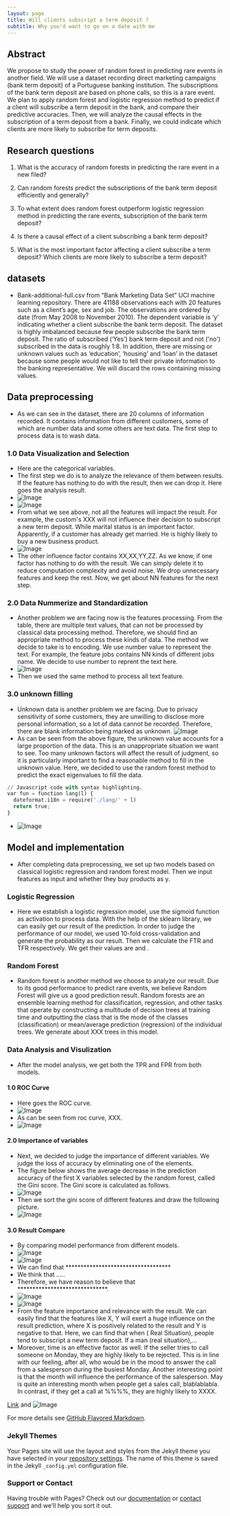 ```yaml
---
layout: page
title: Will clients subscript a term deposit ?
subtitle: Why you'd want to go on a date with me
---
```



## Abstract

We propose to study the power of random forest in predicting rare events in another field. We will use a dataset recording direct marketing campaigns (bank term deposit) of a Portuguese banking institution. The subscriptions of the bank term deposit are based on phone calls, so this is a rare event. We plan to apply random forest and logistic regression method to predict if a client will subscribe a term deposit in the bank, and compare their predictive accuracies. Then, we will analyze the causal effects in the subscription of a term deposit from a bank. Finally, we could indicate which clients are more likely to subscribe for term deposits.

## Research questions
1. What is the accuracy of random forests in predicting the rare event in a new filed?

2. Can random forests predict the subscriptions of the bank term deposit efficiently and generally?

3. To what extent does random forest outperform logistic regression method in predicting the rare events, subscription of the bank term deposit?

4. Is there a causal effect of a client subscribing a bank term deposit?

5. What is the most important factor affecting a client subscribe a term deposit? Which clients are more likely to subscribe a term deposit?

## datasets
-	Bank-additional-full.csv from “Bank Marketing Data Set” UCI machine learning repository. There are 41188 observations each with 20 features such as a client’s age, sex and job. The observations are ordered by date (from May 2008 to November 2010). The dependent variable is ‘y’ indicating whether a client subscribe the bank term deposit. 
The dataset is highly imbalanced because few people subscribe the bank term deposit. The ratio of subscribed (‘Yes’) bank term deposit and not ('no') subscribed in the data is roughly 1:8. In addition, there are missing or unknown values such as ‘education’, ‘housing’ and ‘loan’ in the dataset because some people would not like to tell their private information to the banking representative. We will discard the rows containing missing values. 

## Data preprocessing
- As we can see in the dataset, there are 20 columns of information recorded. It contains information from different customers, 
some of which are number data and some others are text data. The first step to process data is to wash data.
### 1.0 Data Visualization and Selection
- Here are the categorical variables.
- The first step we do is to analyze the relevance of them between results. If the feature has nothing to do with the result, then we can drop it. Here goes the analysis result.
- ![Image](https://github.githubassets.com/images/icons/emoji/octocat.png)
- ![Image](https://github.githubassets.com/images/icons/emoji/octocat.png)
- From what we see above, not all the features will impact the result.
For example, the custom's XXX will not influence their decision to subscript a new term deposit.
While marital status is an important factor. Apparently, if a customer has already get married. He is highly likely to buy a new business product.
- ![Image](https://github.githubassets.com/images/icons/emoji/octocat.png)
- The other influence factor contains XX,XX,YY,ZZ.
As we know, if one factor has nothing to do with the result. We can simply delete it to reduce computation complexity and avoid noise.
We drop unnecessary features and keep the rest. Now, we get about NN features for the next step.
### 2.0 Data Nummerize and Standardization
- Another problem we are facing now is the features processing. 
From the table, there are multiple text values, that can not be processed by classical data processing method.
Therefore, we should find an appropriate method to process these kinds of data.
The method we decide to take is to encoding. We use number value to represent the text.
For example, the feature jobs contains NN kinds of different jobs name. 
We decide to use number to reprent the text here.
- ![Image](https://github.githubassets.com/images/icons/emoji/octocat.png)
- Then we used the same method to process all text feature. 
### 3.0 unknown filling
- Unknown data is another problem we are facing. Due to privacy sensitivity of some customers, they are unwilling to disclose more personal information, so a lot of data cannot be recorded. Therefore, there are blank information being marked as unknown.
![Image](https://github.githubassets.com/images/icons/emoji/octocat.png)
- As can be seen from the above figure, the unknown value accounts for a large proportion of the data. 
This is an unappropriate situation we want to see. Too many unknown factors will affect the result of judgment, 
so it is particularly important to find a reasonable method to fill in the unknown value.
Here, we decided to use the random forest method to predict the exact eigenvalues to fill the data.
```py
// Javascript code with syntax highlighting.
var fun = function lang(l) {
  dateformat.i18n = require('./lang/' + l)
  return true;
}
```
- ![Image](https://github.githubassets.com/images/icons/emoji/octocat.png)
## Model and implementation
- After completing data preprocessing, we set up two models based on classical logistic regression and random forest model. 
Then we input features as input and whether they buy products as y. 
### Logistic Regression
- Here we establish a logistic regression model, use the sigmoid function as activation to process data. With the help of the sklearn library, we can easily get our result of the prediction. In order to judge the performance of our model, we used 10-fold cross-validation and generate the probability as our result. 
Then we calculate the FTR and TFR respectively. We get their values are and .
### Random Forest
- Random forest is another method we choose to analyze our result. Due to its good performance to predict rare events, we believe Random Forest will give us a good prediction result.
Random forests are an ensemble learning method for classification, regression, and other tasks that operate by constructing a multitude of decision trees at training time and outputting the class that is the mode of the classes (classification) or mean/average prediction (regression) of the individual trees. We generate about XXX trees in this model.
### Data Analysis and Visulization
- After the model analysis, we get both the TPR and FPR from both models. 
#### 1.0 ROC Curve
- Here goes the ROC curve.
- ![Image](https://github.githubassets.com/images/icons/emoji/octocat.png)
- As can be seen from roc curve, XXX.
- ![Image](https://github.githubassets.com/images/icons/emoji/octocat.png)
#### 2.0 Importance of variables
- Next, we decided to judge the importance of different variables. We judge the loss of accuracy by eliminating one of the elements.
- The figure below shows the average decrease in the prediction accuracy of the first X variables selected by the random forest, called the Gini score. The Gini score is calculated as follows.
- ![Image](https://github.githubassets.com/images/icons/emoji/octocat.png)
- Then we sort the gini score of different features and draw the following picture.
- ![Image](https://github.githubassets.com/images/icons/emoji/octocat.png)
#### 3.0 Result Compare
- By comparing model performance from different models.
- ![Image](https://github.githubassets.com/images/icons/emoji/octocat.png)
- ![Image](https://github.githubassets.com/images/icons/emoji/octocat.png)
- We can find that ***********************************
- We think that .....
- Therefore, we have reason to believe that ******************************.
- ![Image](https://github.githubassets.com/images/icons/emoji/octocat.png)
- ![Image](https://github.githubassets.com/images/icons/emoji/octocat.png)
- From the feature importance and relevance with the result. We can easily find that the features like X, Y will exert a huge influence on the result prediction, where X is positively related to the result and Y is negative to that. Here, we can find that when ( Real Situation), people tend to subscript a new term deposit. If a man (real situation),...
- Moreover, time is an effective factor as well. If the seller tries to call someone on Monday, they are highly likely to be rejected. This is in line with our feeling, after all, who would be in the mood to answer the call from a salesperson during the busiest Monday. Another interesting point is that the month will influence the performance of the salesperson. May is quite an interesting month when people get a sales call, blablablabla. In contrast, if they get a call at %%%%, they are highly likely to XXXX.


[Link](url) and ![Image](src)


For more details see [GitHub Flavored Markdown](https://guides.github.com/features/mastering-markdown/).

### Jekyll Themes

Your Pages site will use the layout and styles from the Jekyll theme you have selected in your [repository settings](https://github.com/LIUQyou/ADA_P4/settings). The name of this theme is saved in the Jekyll `_config.yml` configuration file.

### Support or Contact

Having trouble with Pages? Check out our [documentation](https://docs.github.com/categories/github-pages-basics/) or [contact support](https://github.com/contact) and we’ll help you sort it out.
